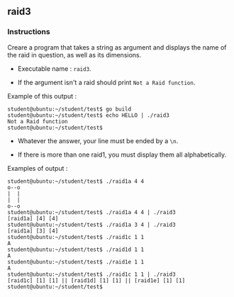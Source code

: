 ## raid3

### Instructions

Creare a program that takes a string as argument and displays the name of the raid in question, as well as its dimensions.

- Executable name : `raid3`.

- If the argument isn't a raid should print `Not a Raid function`.

Example of this output :

```console
student@ubuntu:~/student/test$ go build
student@ubuntu:~/student/test$ echo HELLO | ./raid3
Not a Raid function
student@ubuntu:~/student/test$
```

- Whatever the answer, your line must be ended by a `\n`.

- If there is more than one raid1, you must display them all alphabetically.

Examples of output :

```console
student@ubuntu:~/student/test$ ./raid1a 4 4
o--o
|  |
|  |
o--o
student@ubuntu:~/student/test$ ./raid1a 4 4 | ./raid3
[raid1a] [4] [4]
student@ubuntu:~/student/test$ ./raid1a 3 4 | ./raid3
[raid1a] [3] [4]
student@ubuntu:~/student/test$ ./raid1c 1 1
A
student@ubuntu:~/student/test$ ./raid1d 1 1
A
student@ubuntu:~/student/test$ ./raid1e 1 1
A
student@ubuntu:~/student/test$ ./raid1c 1 1 | ./raid3
[raid1c] [1] [1] || [raid1d] [1] [1] || [raid1e] [1] [1]
student@ubuntu:~/student/test$
```

